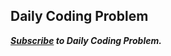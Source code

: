 ## Daily Coding Problem 
***[Subscribe]( https://www.dailycodingproblem.com/) to Daily Coding Problem.***
